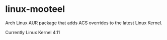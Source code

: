 # linux-mooteel
Arch Linux AUR package that adds ACS overrides to the latest Linux Kernel.

Currently Linux Kernel 4.11
